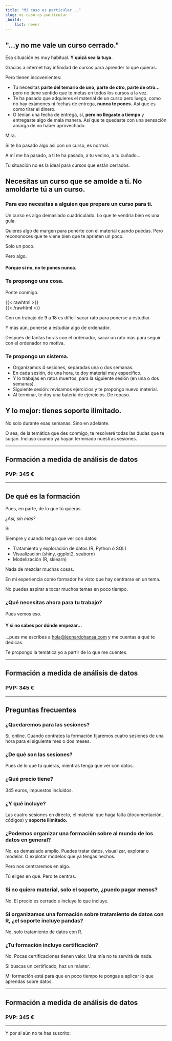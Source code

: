 ```yaml
---
title: "Mi caso es particular..."
slug: mi-caso-es-particular
_build:
    list: never
---
```


## "...y no me vale un curso cerrado."

Esa situación es muy habitual. **Y quizá sea la tuya.**

Gracias a internet hay infinidad de cursos para aprender lo que quieras. 

Pero tienen incovenientes:

- Tú necesitas **parte del temario de uno, parte de otro, parte de otro...** pero no tiene sentido que te metas en todos los cursos a la vez. 
- Te ha pasado que adquieres el material de un curso pero luego, como no hay exámenes ni fechas de entrega, **nunca te pones.** Así que es como tirar el dinero.
- O tenían una fecha de entrega, sí, **pero no llegaste a tiempo** y entregaste algo de mala manera. Así que te quedaste con una sensación amarga de no haber aprovechado. 

Mira. 

Si te ha pasado algo así con un curso, es normal. 

A mí me ha pasado, a ti te ha pasado, a tu vecino, a tu cuñado...

Tu situación no es la ideal para cursos que están cerrados. 

## Necesitas un curso que se amolde a ti. No amoldarte tú a un curso.

### Para eso necesitas a alguien que prepare un curso para ti. 

Un curso es algo demasiado cuadriculado. Lo que te vendría bien es una guía. 

Quieres algo de margen para ponerte con el material cuando puedas. Pero recononoces que te viene bien que te aprieten un poco. 

Solo un poco. 

Pero algo. 

#### Porque si no, no te pones nunca.

### Te propongo una cosa. 

Ponte conmigo. 

{{< rawhtml >}}
</br>
{{< /rawhtml >}}


Con un trabajo de 9 a 18 es difícil sacar rato para ponerse a estudiar. 

Y más aún, ponerse a estudiar algo de ordenador. 

Después de tantas horas con el ordenador, sacar un rato más para seguir con el ordenador no motiva. 

### Te propongo un sistema.

- Organizamos 4 sesiones, separadas una o dos semanas. 
- En cada sesión, de una hora, te doy material muy específico. 
- Y lo trabajas en ratos muertos, para la siguiente sesión (en una o dos semanas). 
- Siguiente sesión: revisamos ejercicios y te propongo nuevo material. 
- Al terminar, te doy una batería de ejercicios. De repaso. 

## Y lo mejor: tienes soporte ilimitado. 

No solo durante esas semanas. Sino en adelante. 

O sea, de la temática que des conmigo, te resolveré todas las dudas que te surjan. Incluso cuando ya hayan terminado nuestras sesiones. 

***

## Formación a medida de análisis de datos

### PVP: 345 €

***

## De qué es la formación

Pues, en parte, de lo que tú quieras. 

_¿Así, sin más?_

Sí. 

Siempre y cuando tenga que ver con datos: 

- Tratamiento y exploración de datos (R, Python ó SQL)
- Visualización (shiny, ggplot2, seaborn)
- Modelización (R, sklearn)

Nada de mezclar muchas cosas. 

En mi experiencia como formador he visto que hay centrarse en un tema. 

No puedes aspirar a tocar muchos temas en poco tiempo. 

### ¿Qué necesitas ahora para tu trabajo?

Pues vemos eso. 

#### Y si no sabes por dónde empezar...

...pues me escribes a hola@leonardohansa.com y me cuentas a qué te dedicas.

Te propongo la temática yo a partir de lo que me cuentes.

***

## Formación a medida de análisis de datos

### PVP: 345 €

***

## Preguntas frecuentes

### ¿Quedaremos para las sesiones?

Sí, online. Cuando contrates la formación fijaremos cuatro sesiones de una hora para el siguiente mes o dos meses. 

### ¿De qué son las sesiones?

Pues de lo que tú quieras, mientras tenga que ver con datos.

### ¿Qué precio tiene?

345 euros, impuestos incluidos.

### ¿Y qué incluye?

Las cuatro sesiones en directo, el material que haga falta (documentación, códigos) y **soporte ilimitado.**

### ¿Podemos organizar una formación sobre al mundo de los datos en general?

No, es demasiado amplio. Puedes tratar datos, visualizar, explorar o modelar. O explotar modelos que ya tengas hechos. 

Pero nos centraremos en algo. 

Tú eliges en qué. Pero te centras. 

### Si no quiero material, solo el soporte, ¿puedo pagar menos?

No. El precio es cerrado e incluye lo que incluye. 

### Si organizamos una formación sobre tratamiento de datos con R, ¿el soporte incluye pandas? 

No, solo tratamiento de datos con R.

### ¿Tu formación incluye certificación?

No. Pocas certificaciones tienen valor. Una mía no te servirá de nada. 

Si buscas un certificado, haz un máster. 

Mi formación está para que en poco tiempo te pongas a aplicar lo que aprendas sobre datos. 

***

## Formación a medida de análisis de datos

### PVP: 345 €

***

Y por si aún no te has suscrito:

